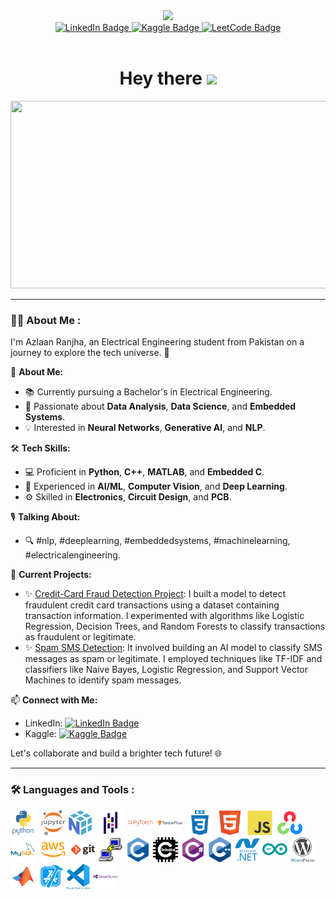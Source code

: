 <div id="header" align="center">
  <img src="https://media.giphy.com/media/Tgw604MyLJnDtbi4t0/giphy.gif" width="100"/>
</div>

<div id="badges" align="center">
  <a href="https://www.linkedin.com/in/azlaan-ranjha-1b023a107/">
    <img src="https://img.shields.io/badge/LinkedIn-blue?style=for-the-badge&logo=linkedin&logoColor=white" alt="LinkedIn Badge"/>
  </a>
  <a href="https://www.kaggle.com/azlaanranjha">
    <img src="https://img.shields.io/badge/Kaggle-white?logo=kaggle&logoColor=blue&style=for-the-badge" alt="Kaggle Badge"/>
  </a>
  <a href="https://leetcode.com/azlaanranjha15/">
    <img src="https://img.shields.io/badge/LeetCode-black?logo=leetcode&logoColor=yellow&style=for-the-badge" alt="LeetCode Badge"/>
  </a>
</div>

<div id = "Profile Viewers" align = "center">
<img src="https://komarev.com/ghpvc/?username=Azlaan20&style=flat-square&color=blue" alt=""/>
  <h1>
  Hey there
  <img src="https://media.giphy.com/media/hvRJCLFzcasrR4ia7z/giphy.gif" width="30px"/>
</h1>
</div>

<div align="center">
  <img src="https://media.giphy.com/media/dWesBcTLavkZuG35MI/giphy.gif" width="600" height="300"/>
</div>

---

### :man_technologist: About Me :
I'm Azlaan Ranjha, an Electrical Engineering student from Pakistan on a journey to explore the tech universe. 🚀

🌟 **About Me:**
- 📚 Currently pursuing a Bachelor's in Electrical Engineering.
- 🧠 Passionate about **Data Analysis**, **Data Science**, and **Embedded Systems**.
- 💡 Interested in **Neural Networks**, **Generative AI**, and **NLP**.

🛠️ **Tech Skills:**
- 💻 Proficient in **Python**, **C++**, **MATLAB**, and **Embedded C**.
- 🤖 Experienced in **AI/ML**, **Computer Vision**, and **Deep Learning**.
- ⚙️ Skilled in **Electronics**, **Circuit Design**, and **PCB**.

🎙️ **Talking About:**
- 🔍 #nlp, #deeplearning, #embeddedsystems, #machinelearning, #electricalengineering.

🚀 **Current Projects:**
- ✨ [Credit-Card Fraud Detection Project](https://github.com/Azlaan20/CODSOFT/blob/main/Credit%20Card%20Fraud/Credit%20Card%20Fraud%20Detection.ipynb): I built a model to detect fraudulent credit card transactions using a dataset containing transaction information. I experimented with algorithms like Logistic Regression, Decision Trees, and Random Forests to classify transactions as fraudulent or legitimate.
- ✨ [Spam SMS Detection](https://github.com/Azlaan20/CODSOFT/blob/main/SMS%20Spam%20Detection/SMS%20Spam%20Detection.ipynb): It involved building an AI model to classify SMS messages as spam or legitimate. I employed techniques like TF-IDF and classifiers like Naive Bayes, Logistic Regression, and Support Vector Machines to identify spam messages.

📫 **Connect with Me:**
- LinkedIn: [![LinkedIn Badge](https://img.shields.io/badge/-AzlaanRanjha-blue?style=flat&logo=Linkedin&logoColor=white)](https://www.linkedin.com/in/azlaan-ranjha-1b023a107/)
- Kaggle: [![Kaggle Badge](https://img.shields.io/badge/-AzlaanRanjha-20BEFF?style=flat&logo=kaggle&logoColor=white)](https://www.kaggle.com/azlaanranjha)

Let's collaborate and build a brighter tech future! 🌐

---

### :hammer_and_wrench: Languages and Tools :

<div>
    <img src="https://github.com/devicons/devicon/blob/master/icons/python/python-original-wordmark.svg"  title="Python" alt="Python" width="40" height="40"/>&nbsp;
  <img src="https://github.com/devicons/devicon/blob/master/icons/jupyter/jupyter-original-wordmark.svg" title="Jupyter" **alt="Jupyter" width="40" height="40"/> 
      <img src="https://github.com/devicons/devicon/blob/master/icons/numpy/numpy-original.svg"  title="Numpy" alt="Numpy" width="40" height="40"/>&nbsp;
        <img src="https://github.com/devicons/devicon/blob/master/icons/pandas/pandas-original.svg"  title="Pandas" alt="Pandas" width="40" height="40"/>&nbsp;
      <img src="https://github.com/devicons/devicon/blob/master/icons/pytorch/pytorch-plain-wordmark.svg"  title="PyTorch" alt="PyTorch" width="40" height="40"/>&nbsp;
        <img src="https://github.com/devicons/devicon/blob/master/icons/tensorflow/tensorflow-original-wordmark.svg"  title="TensorFlow" alt="TensorFlow" width="40" height="40"/>&nbsp;
  <img src="https://github.com/devicons/devicon/blob/master/icons/css3/css3-plain-wordmark.svg"  title="CSS3" alt="CSS" width="40" height="40"/>&nbsp;
  <img src="https://github.com/devicons/devicon/blob/master/icons/html5/html5-original.svg" title="HTML5" alt="HTML" width="40" height="40"/>&nbsp;
  <img src="https://github.com/devicons/devicon/blob/master/icons/javascript/javascript-original.svg" title="JavaScript" alt="JavaScript" width="40" height="40"/>&nbsp;
    <img src="https://github.com/devicons/devicon/blob/master/icons/opencv/opencv-original.svg" title="OpenCV"  alt="OpenCV" width="40" height="40"/>&nbsp;
  <img src="https://github.com/devicons/devicon/blob/master/icons/mysql/mysql-original-wordmark.svg" title="MySQL"  alt="MySQL" width="40" height="40"/>&nbsp;
  <img src="https://github.com/devicons/devicon/blob/master/icons/amazonwebservices/amazonwebservices-plain-wordmark.svg" title="AWS" alt="AWS" width="40" height="40"/>&nbsp;
  <img src="https://github.com/devicons/devicon/blob/master/icons/git/git-original-wordmark.svg" title="Git" **alt="Git" width="40" height="40"/>
    <img src="https://github.com/devicons/devicon/blob/master/icons/putty/putty-original.svg" title="Putty" **alt="Putty" width="40" height="40"/>
    <img src="https://github.com/devicons/devicon/blob/master/icons/c/c-original.svg" title="C" **alt="C" width="40" height="40"/>
      <img src="https://github.com/devicons/devicon/blob/master/icons/embeddedc/embeddedc-plain-wordmark.svg" title="Embedded C" **alt="Embedded C" width="40" height="40"/>
      <img src="https://github.com/devicons/devicon/blob/master/icons/csharp/csharp-original.svg" title="C#" **alt="C#" width="40" height="40"/>
      <img src="https://github.com/devicons/devicon/blob/master/icons/cplusplus/cplusplus-original.svg" title="C++" **alt="C++" width="40" height="40"/>
        <img src="https://github.com/devicons/devicon/blob/master/icons/dot-net/dot-net-plain-wordmark.svg" title="Microsoft .NET" **alt="Microsoft .NET" width="40" height="40"/>
<img src="https://github.com/devicons/devicon/blob/master/icons/arduino/arduino-original.svg" title="Arduino" **alt="Arduino" width="40" height="40"/>
<img src="https://github.com/devicons/devicon/blob/master/icons/wordpress/wordpress-original.svg" title="WordPress" **alt="WordPress" width="40" height="40"/>
<img src="https://github.com/devicons/devicon/blob/master/icons/matlab/matlab-original.svg" title="MATLAB" **alt="MATLAB" width="40" height="40"/> 
  <img src="https://github.com/devicons/devicon/blob/master/icons/xcode/xcode-plain.svg" title="XCode" **alt="XCode" width="40" height="40"/> 
    <img src="https://github.com/devicons/devicon/blob/master/icons/vscode/vscode-original-wordmark.svg" title="VSCode" **alt="VSCode" width="40" height="40"/> 
      <img src="https://github.com/devicons/devicon/blob/master/icons/visualstudio/visualstudio-plain-wordmark.svg" title="Visual Studio" **alt="Visual Studio" width="40" height="40"/> 
</div>



<!--
**Azlaan20/Azlaan20** is a ✨ _particular_ ✨ repository because its `README.md` (this file) appears on your GitHub profile.

Here are some ideas to get you started:

- 🔭 I’m currently working on ...
- 🌱 I’m currently learning ...
- 👯 I’m looking to collaborate on ...
- 🤔 I’m looking for help with ...
- 💬 Ask me about ...
- 📫 How to reach me: ...
- 😄 Pronouns: ...
- ⚡ Fun fact: ...
-->
